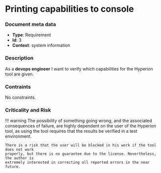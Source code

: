 # Printing capabilities to console

### Document meta data
 - **Type**: Requirement
 - **Id**: 3
 - **Context**: system information

### Description

As a **devops engineer** I want to verify which capabilities for the
Hyperion tool are given.
   
### Contraints

No constraints.


### Criticality and Risk

!!! warning
    The possibility of something going wrong, and the associated consequences of failure,
    are highly dependent on the user of the Hyperion tool, as using the tool requires that
    the results be verified in a test environment.

    There is a risk that the user will be blocked in his work if the tool does not work
    properly, but there is no guarantee due to the license. Nevertheless, the author is
    extremely interested in correcting all reported errors in the near future.

